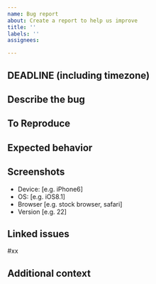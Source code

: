 ```yaml
---
name: Bug report
about: Create a report to help us improve
title: ''
labels: ''
assignees: 

---
```

## DEADLINE (including timezone)


## Describe the bug


## To Reproduce

## Expected behavior

## Screenshots

 - Device: [e.g. iPhone6]
 - OS: [e.g. iOS8.1]
 - Browser [e.g. stock browser, safari]
 - Version [e.g. 22]

## Linked issues
#xx

## Additional context
